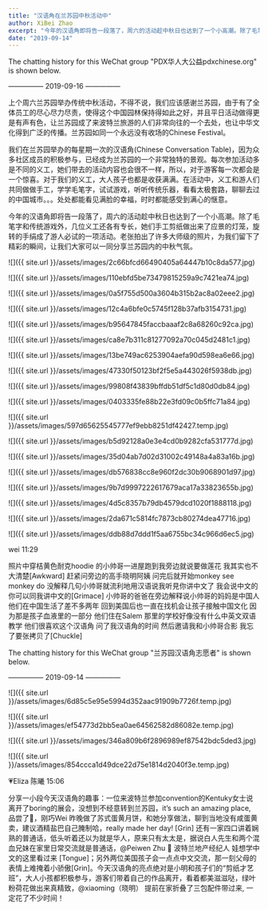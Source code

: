 ```yaml
---
title: "汉语角在兰苏园中秋活动中"
author: XiBei Zhao
excerpt: "今年的汉语角即将告一段落了，周六的活动趁中秋日也达到了一个小高潮。除了毛笔字和传统游戏外，几位义工还各有专长，她们手工剪纸做出来了应景的灯笼，旋转的手绢成了游人必试的一项活动。老张拍出了许多大师级的照片，为我们留下了精彩的瞬间，让我们大家可以一同分享兰苏园内的中秋气氛。"
date: "2019-09-14"
---
```


The chatting history for this WeChat group "PDX华人大公益pdxchinese.org" is shown below.

—————  2019-09-16  —————

上个周六兰苏园举办传统中秋活动，不得不说，我们应该感谢兰苏园，由于有了全体员工的尽心尽力尽责，使得这个中国园林保持得如此之好，并且平日活动做得更是有声有色，让兰苏园成了来波特兰旅游的人们非常向往的一个去处，也让中华文化得到广泛的传播。兰苏园如同一个永远没有收场的Chinese Festival。

我们在兰苏园举办的每星期一次的汉语角(Chinese Conversation Table)，因为众多社区成员的积极参与，已经成为兰苏园的一个非常独特的景观。每次参加活动多是不同的义工，她们带去的活动内容也会很不一样，所以，对于游客每一次都会是一个惊喜。对于我们的义工，大人孩子也都是收获满满。在活动中，义工和游人们共同做做手工，学学毛笔字，试试游戏，听听传统乐器，看看太极套路，聊聊去过的中国城市。。。处处都能看见满脸的幸福，时时都能感受到满心的惬意。

今年的汉语角即将告一段落了，周六的活动趁中秋日也达到了一个小高潮。除了毛笔字和传统游戏外，几位义工还各有专长，她们手工剪纸做出来了应景的灯笼，旋转的手绢成了游人必试的一项活动。老张拍出了许多大师级的照片，为我们留下了精彩的瞬间，让我们大家可以一同分享兰苏园内的中秋气氛。

![]({{ site.url }}/assets/images/2c66bfcd66490405a64447b10c8da577.jpg)

![]({{ site.url }}/assets/images/110ebfd5be73479815259a9c7421ea74.jpg)

![]({{ site.url }}/assets/images/0a5f755d500a3604b315b2ac8a02eee2.jpg)

![]({{ site.url }}/assets/images/12c4a6bfe0c5745f128b37afb3154731.jpg)

![]({{ site.url }}/assets/images/b95647845faccbaaaf2c8a68260c92ca.jpg)

![]({{ site.url }}/assets/images/ca8e7b311c81277092a70c045d2481c1.jpg)

![]({{ site.url }}/assets/images/13be749ac6253904aefa90d598ea6e66.jpg)

![]({{ site.url }}/assets/images/47330f50123bf2f5e5a443026f5938db.jpg)

![]({{ site.url }}/assets/images/99808f43839bffdb51df5c1d80d0db84.jpg)

![]({{ site.url }}/assets/images/0403335fe88b22e3fd09c0b5ffc71a84.jpg)

![]({{ site.url }}/assets/images/597d65625545777ef9ebb8251df42427.temp.jpg)

![]({{ site.url }}/assets/images/b5d92128a0e3e4cd0b9282cfa531777d.jpg)

![]({{ site.url }}/assets/images/35d04ab7d02d31002c49148a4a83a16b.jpg)

![]({{ site.url }}/assets/images/db576838cc8e960f2dc30b9068901d97.jpg)

![]({{ site.url }}/assets/images/9b7d9997222617679aca17a33823655b.jpg)

![]({{ site.url }}/assets/images/4d5c8357b79db4579dcd1020f1888118.jpg)

![]({{ site.url }}/assets/images/2da671c5814fc7873cb80274dea47716.jpg)

![]({{ site.url }}/assets/images/ddb88d7ddd1f5aa6755bc34c966d6ec5.jpg)

wei  11:29

照片中穿桔黄色耐克hoodie 的小帅哥一进屋跑到我旁边就说要做莲花 我其实也不大清楚[Awkward] 赶紧问旁边的高手晓明阿姨 问完后就开始monkey see monkey do 没解释几句小帅哥就流利地用汉语说我听見你讲中文了 我会说中文的 你可以同我讲中文的[Grimace] 小帅哥的爸爸在旁边解释说小帅哥的妈妈是中国人 他们在中国生活了差不多两年 回到美国后也一直在找机会让孩子接触中国文化 因为那是孩子血液里的一部分 他们住在Salem 那里的学校好像没有什么中英文双语教学 他们很喜欢这个汉语角 问了我汉语角的时间 然后邀请我和小帅哥合影 我忘了要张拷贝了[Chuckle]


The chatting history for this WeChat group "兰苏园汉语角志愿者" is shown below.

—————  2019-09-14  —————

![]({{ site.url }}/assets/images/6d85c5e95e5994d352aac91909b7726f.temp.jpg)

![]({{ site.url }}/assets/images/ef54773d2bb5ea0ae64562582d86082e.temp.jpg)

![]({{ site.url }}/assets/images/346a809b6f2896989ef87542bdc5ded3.jpg)

![]({{ site.url }}/assets/images/854ccca1d49dce22d75e1814d2040f3e.temp.jpg)

💗Eliza 陈曦  15:06

分享一小段今天汉语角的趣事：一位来波特兰参加convention的Kentuky女士说离开了boring的展会，没想到不经意转到兰苏园，it’s such an amazing place, 品尝了🥮，刚巧Wei 昨晚做了苏式蛋黄月饼，和她分享做法，聊到当地没有咸蛋黄卖，建议酒精盐巴自己腌制哈，really made her day! [Grin]  还有一家四口讲着娴熟的普通话，低头听着还以为就是华人，原来只有太太是，据说白人先生和两个混血兄妹在家里日常交流就是普通话，@Peiwen Zhu 🏡 波特兰地产经纪人 娃想学中文的这里看过来 [Tongue]；另外两位美国孩子会一点点中文交流，那一刻父母的表情上难掩着小骄傲[Grin]。今天汉语角的亮点绝对是小明和孩子们的“剪纸才艺班”，大人小孩都积极参与，游客们带着自己的作品离开，看着都美滋滋哒，绿叶粉荷花做出来真精致，@xiaoming（晓明） 提前在家折叠了三包配件带过来, 一定花了不少时间！
